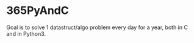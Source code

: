 # 365PyAndC
Goal is to solve 1 datastruct/algo problem every day for a year, both in C and in Python3.
